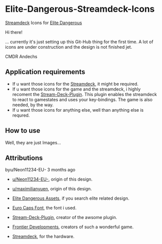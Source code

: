 # Elite-Dangerous-Streamdeck-Icons
[Streamdeck](https://www.elgato.com/de/gaming/stream-deck) Icons for [Elite Dangerous](https://www.elitedangerous.com/)

Hi there!

... currently it's just setting up this Git-Hub thing for the first time. A lot of icons are under construction and the design is not finished jet.

CMDR Andechs

## Application requirements
- If u want those icons for the [Streamdeck](https://www.elgato.com/de/gaming/stream-deck), it might be required.
- If u want those icons for the game and the streamdeck, i highly recoment the [Stream-Deck-Plugin](https://github.com/mhwlng/streamdeck-elite).
  This plugin enables the streamdeck to react to gamestates and uses your key-bindings. The game is also needed, by the way.
- If u want those icons for anything else, well than anything else is requred.

## How to use
Well, they are just Images...

## Attributions
byu/Neon11234-EU-
3 months ago
- [u/Neon11234-EU-](https://www.reddit.com/r/EliteDangerous/comments/gvera7/ed_stream_deck_icon_pack_included/), origin of this design.
- [u/maximilianyuen](https://www.reddit.com/r/EliteDangerous/comments/g4u7f1/stream_deck_with_elite_didnt_even_know_this_is/), origin of this design.
- [Elite Dangerous Assets](https://edassets.org/#/), if you search elite related design.
- [Euro Caps Font](https://www.dafont.com/euro-caps.font), the font i used.

- [Stream-Deck-Plugin](https://github.com/mhwlng/streamdeck-elite), creator of the awsome plugin.

- [Frontier Developments](https://www.frontier.co.uk/), creators of such a wonderful game.
- [Streamdeck](https://www.elgato.com/), for the hardware.
